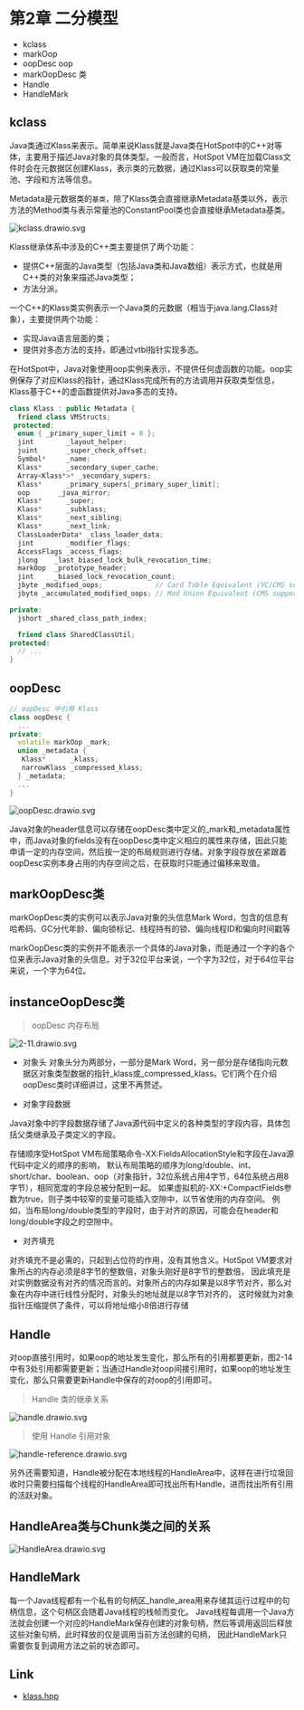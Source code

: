 # 第2章 二分模型

- kclass
- markOop
- oopDesc oop
- markOopDesc 类
- Handle
- HandleMark

## kclass

Java类通过Klass来表示。简单来说Klass就是Java类在HotSpot中的C++对等体，主要用于描述Java对象的具体类型。一般而言，HotSpot VM在加载Class文件时会在元数据区创建Klass，表示类的元数据，通过Klass可以获取类的常量池、字段和方法等信息。

Metadata是元数据类的`基类`，除了Klass类会直接继承Metadata基类以外，表示方法的Method类与表示常量池的ConstantPool类也会直接继承Metadata基类。

![kclass.drawio.svg](./images/kclass.drawio.svg)

Klass继承体系中涉及的C++类主要提供了两个功能：

- 提供C++层面的Java类型（包括Java类和Java数组）表示方式，也就是用C++类的对象来描述Java类型；
- 方法分派。

一个C++的Klass类实例表示一个Java类的元数据（相当于java.lang.Class对象），主要提供两个功能：

- 实现Java语言层面的类；
- 提供对多态方法的支持，即通过vtbl指针实现多态。

在HotSpot中，Java对象使用oop实例来表示，不提供任何虚函数的功能。oop实例保存了对应Klass的指针，通过Klass完成所有的方法调用并获取类型信息，Klass基于C++的虚函数提供对Java多态的支持。

```c++
class Klass : public Metadata {
  friend class VMStructs;
 protected:
  enum { _primary_super_limit = 8 };
  jint        _layout_helper;
  juint       _super_check_offset;
  Symbol*     _name;
  Klass*      _secondary_super_cache;
  Array<Klass*>* _secondary_supers;
  Klass*      _primary_supers[_primary_super_limit];
  oop       _java_mirror;
  Klass*      _super;
  Klass*      _subklass;
  Klass*      _next_sibling;
  Klass*      _next_link;
  ClassLoaderData* _class_loader_data;
  jint        _modifier_flags;  
  AccessFlags _access_flags;    
  jlong    _last_biased_lock_bulk_revocation_time;
  markOop  _prototype_header;   
  jint     _biased_lock_revocation_count;
  jbyte _modified_oops;             // Card Table Equivalent (YC/CMS support)
  jbyte _accumulated_modified_oops; // Mod Union Equivalent (CMS support)

private:
  jshort _shared_class_path_index;

  friend class SharedClassUtil;
protected:
  // ...
}
```
## oopDesc

```c++
// oopDesc 中引用 Klass
class oopDesc {
  ...
private:
  volatile markOop _mark;
  union _metadata {
   Klass*      _klass;
   narrowKlass _compressed_klass;
  } _metadata;
  ...
}
```

![oopDesc.drawio.svg](./images/oopDesc.drawio.svg)

Java对象的header信息可以存储在oopDesc类中定义的_mark和_metadata属性中，而Java对象的fields没有在oopDesc类中定义相应的属性来存储，因此只能申请一定的内存空间，然后按一定的布局规则进行存储。对象字段存放在紧跟着oopDesc实例本身占用的内存空间之后，在获取时只能通过偏移来取值。

## markOopDesc类

markOopDesc类的实例可以表示Java对象的头信息Mark Word，包含的信息有哈希码、GC分代年龄、偏向锁标记、线程持有的锁、偏向线程ID和偏向时间戳等

markOopDesc类的实例并不能表示一个具体的Java对象，而是通过一个字的各个位来表示Java对象的头信息。对于32位平台来说，一个字为32位，对于64位平台来说，一个字为64位。

## instanceOopDesc类

> oopDesc 内存布局

![2-11.drawio.svg](./images/oopDesc-layout.drawio.svg)

- 对象头 
 对象头分为两部分，一部分是Mark Word，另一部分是存储指向元数据区对象类型数据的指针_klass或_compressed_klass。它们两个在介绍oopDesc类时详细讲过，这里不再赘述。 

 - 对象字段数据 

 Java对象中的字段数据存储了Java源代码中定义的各种类型的字段内容，具体包括父类继承及子类定义的字段。 
 
 存储顺序受HotSpot VM布局策略命令-XX:FieldsAllocationStyle和字段在Java源代码中定义的顺序的影响，
 默认布局策略的顺序为long/double、int、short/char、boolean、oop（对象指针，32位系统占用4字节，64位系统占用8字节），相同宽度的字段总被分配到一起。 
 如果虚拟机的-XX:+CompactFields参数为true，则子类中较窄的变量可能插入空隙中，以节省使用的内存空间。
 例如，当布局long/double类型的字段时，由于对齐的原因，可能会在header和long/double字段之的空隙中。

- 对齐填充 

对齐填充不是必需的，只起到占位符的作用，没有其他含义。HotSpot VM要求对象所占的内存必须是8字节的整数倍，对象头刚好是8字节的整数倍，
因此填充是对实例数据没有对齐的情况而言的。对象所占的内存如果是以8字节对齐，那么对象在内存中进行线性分配时，对象头的地址就是以8字节对齐的，
这时候就为对象指针压缩提供了条件，可以将地址缩小8倍进行存储


## Handle

对oop直接引用时，如果oop的地址发生变化，那么所有的引用都要更新，图2-14中有3处引用都需要更新；当通过Handle对oop间接引用时，如果oop的地址发生变化，那么只需要更新Handle中保存的对oop的引用即可。

> Handle 类的继承关系

![handle.drawio.svg](./images/handle.drawio.svg)

> 使用 Handle 引用对象

![handle-reference.drawio.svg](./images/handle-reference.drawio.svg)

另外还需要知道，Handle被分配在本地线程的HandleArea中，这样在进行垃圾回收时只需要扫描每个线程的HandleArea即可找出所有Handle，进而找出所有引用的活跃对象。

## HandleArea类与Chunk类之间的关系

![HandleArea.drawio.svg](./images/HandleArea.drawio.svg)

## HandleMark

每一个Java线程都有一个私有的句柄区_handle_area用来存储其运行过程中的句柄信息，这个句柄区会随着Java线程的栈帧而变化。
Java线程每调用一个Java方法就会创建一个对应的HandleMark保存创建的对象句柄，然后等调用返回后释放这些对象句柄，此时释放的仅是调用当前方法创建的句柄，
因此HandleMark只需要恢复到调用方法之前的状态即可。


## Link

- [klass.hpp](https://github.com/openjdk/jdk8u/blob/master/hotspot/src/share/vm/oops/klass.hpp)
